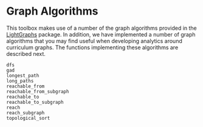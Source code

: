 # Graph Algorithms

This toolbox makes use of a number of the graph algorithms provided in the [LightGraphs](https://juliagraphs.github.io/LightGraphs.jl/latest/index.html) package.  In addition, we have implemented a number of graph algorithms that you may find useful when developing analytics around curriculum graphs.  The functions implementing these algorithms are described next.

```@docs
dfs
gad
longest_path
long_paths
reachable_from
reachable_from_subgraph
reachable_to
reachable_to_subgraph
reach
reach_subgraph
topological_sort
```
